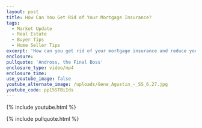 ```yaml
---
layout: post
title: How Can You Get Rid of Your Mortgage Insurance?
tags:
  - Market Update
  - Real Estate
  - Buyer Tips
  - Home Seller Tips
excerpt: 'How can you get rid of your mortgage insurance and reduce your monthly payments? Depending on what kind of loan you have, there are a few different options.'
enclosure:
pullquote: 'Andross, the Final Boss'
enclosure_type: video/mp4
enclosure_time:
use_youtube_image: false
youtube_alternate_image: /uploads/Gene_Agustin_-_SS_6.27.jpg
youtube_code: pp15STBiIds
---
```



{% include youtube.html %}

{% include pullquote.html %}